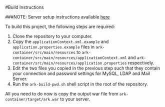 #Build Instructions

###NOTE: Server setup instructions available [here](https://the-ark.atlassian.net/wiki/pages/viewpage.action?pageId=360491)

To build this project, the following steps are required:

1. Clone the repository to your computer.
2. Copy the `applicationContext.xml.example` and `application.properties.example` files in `ark-container/src/main/resources` to `ark-container/src/main/resources/applicationContext.xml` and `ark-container/src/main/resources/application.properties` respectively.
3. Edit the two files you copied in the previous step such that they contain your connection and password settings for MySQL, LDAP and Mail Server.
4. Run the `ark-build-pwd.sh` shell script in the root of the repository. 

All you need to do now is copy the output war file from `ark-container/target/ark.war` to your server.